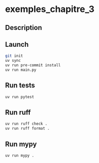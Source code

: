 # exemples_chapitre_3

## Description



## Launch

```bash
git init
uv sync
uv run pre-commit install
uv run main.py
```

## Run tests
```bash
uv run pytest
```

## Run ruff

```bash
uv run ruff check .
uv run ruff format .
```

## Run mypy

```bash
uv run mypy .
```
